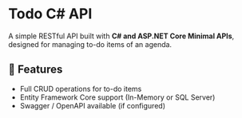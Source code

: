 # Todo C# API

A simple RESTful API built with **C# and ASP.NET Core Minimal APIs**, designed for managing to-do items of an agenda.

## 🚀 Features

- Full CRUD operations for to-do items
- Entity Framework Core support (In-Memory or SQL Server)
- Swagger / OpenAPI available (if configured)
